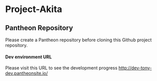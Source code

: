 # Project-Akita
## Pantheon Repository

Please create a Pantheon repository before cloning this Github project repository.

#### Dev environment URL
Please visit this URL to see the development progress
http://dev-tony-dev.pantheonsite.io/
